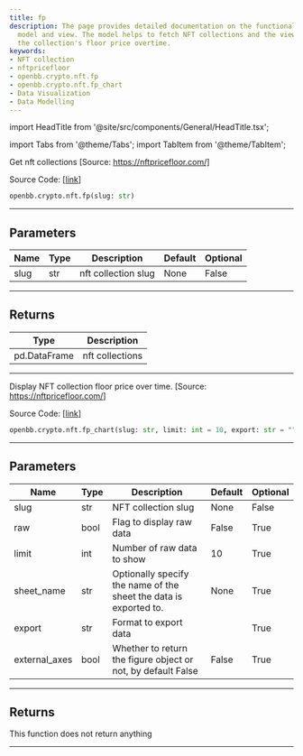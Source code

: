 ```yaml
---
title: fp
description: The page provides detailed documentation on the functionality of nftpricefloor
  model and view. The model helps to fetch NFT collections and the view function displays
  the collection's floor price overtime.
keywords:
- NFT collection
- nftpricefloor
- openbb.crypto.nft.fp
- openbb.crypto.nft.fp_chart
- Data Visualization
- Data Modelling
---
```


import HeadTitle from '@site/src/components/General/HeadTitle.tsx';

<HeadTitle title="crypto.nft.fp - Reference | OpenBB SDK Docs" />

import Tabs from '@theme/Tabs';
import TabItem from '@theme/TabItem';

<Tabs>
<TabItem value="model" label="Model" default>

Get nft collections [Source: https://nftpricefloor.com/]

Source Code: [[link](https://github.com/OpenBB-finance/OpenBBTerminal/tree/main/openbb_terminal/cryptocurrency/nft/nftpricefloor_model.py#L47)]

```python wordwrap
openbb.crypto.nft.fp(slug: str)
```

---

## Parameters

| Name | Type | Description | Default | Optional |
| ---- | ---- | ----------- | ------- | -------- |
| slug | str | nft collection slug | None | False |


---

## Returns

| Type | Description |
| ---- | ----------- |
| pd.DataFrame | nft collections |
---



</TabItem>
<TabItem value="view" label="Chart">

Display NFT collection floor price over time. [Source: https://nftpricefloor.com/]

Source Code: [[link](https://github.com/OpenBB-finance/OpenBBTerminal/tree/main/openbb_terminal/cryptocurrency/nft/nftpricefloor_view.py#L96)]

```python wordwrap
openbb.crypto.nft.fp_chart(slug: str, limit: int = 10, export: str = "", sheet_name: Optional[str] = None, external_axes: bool = False, raw: bool = False)
```

---

## Parameters

| Name | Type | Description | Default | Optional |
| ---- | ---- | ----------- | ------- | -------- |
| slug | str | NFT collection slug | None | False |
| raw | bool | Flag to display raw data | False | True |
| limit | int | Number of raw data to show | 10 | True |
| sheet_name | str | Optionally specify the name of the sheet the data is exported to. | None | True |
| export | str | Format to export data |  | True |
| external_axes | bool | Whether to return the figure object or not, by default False | False | True |


---

## Returns

This function does not return anything

---



</TabItem>
</Tabs>